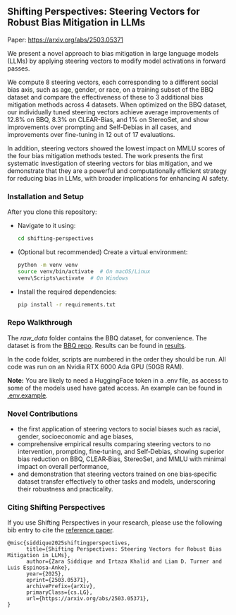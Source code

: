 ## Shifting Perspectives: Steering Vectors for Robust Bias Mitigation in LLMs

Paper: https://arxiv.org/abs/2503.05371

We present a novel approach to bias mitigation in large language models (LLMs) by applying steering vectors to modify model activations in forward passes. 

We compute 8 steering vectors, each corresponding to a different social bias axis, such as age, gender, or race, on a training subset of the BBQ dataset and compare the effectiveness of these to 3 additional bias mitigation methods across 4 datasets. When optimized on the BBQ dataset, our individually tuned steering vectors achieve average improvements of 12.8% on BBQ, 8.3% on CLEAR-Bias, and 1% on StereoSet, and show improvements over prompting and Self-Debias in all cases, and improvements over fine-tuning in 12 out of 17 evaluations. 

In addition, steering vectors showed the lowest impact on MMLU scores of the four bias mitigation methods tested. The work presents the first systematic investigation of steering vectors for bias mitigation, and we demonstrate that they are a powerful and computationally efficient strategy for reducing bias in LLMs, with broader implications for enhancing AI safety.


### Installation and Setup

After you clone this repository:

- Navigate to it using:
  ```bash
  cd shifting-perspectives
  ```
- (Optional but recommended) Create a virtual environment:
  ```bash
  python -m venv venv
  source venv/bin/activate  # On macOS/Linux
  venv\Scripts\activate  # On Windows
  ```
- Install the required dependencies:
  ```bash
  pip install -r requirements.txt
  ```


### Repo Walkthrough

The *raw_data* folder contains the BBQ dataset, for convenience. The dataset is from the [BBQ repo](https://github.com/nyu-mll/BBQ). Results can be found in [results](<results>).

In the code folder, scripts are numbered in the order they should be run. All code was run on an Nvidia RTX 6000 Ada GPU (50GB RAM).


**Note:** You are likely to need a HuggingFace token in a .env file, as access to some of the models used have gated access. An example can be found in [.env.example](.env.example).


### Novel Contributions

- the first application of steering vectors to social biases such as racial, gender, socioeconomic and age biases,
- comprehensive empirical results comparing steering vectors to no intervention, prompting, fine‑tuning, and Self‑Debias, showing superior bias reduction on BBQ, CLEAR‑Bias, StereoSet, and MMLU with minimal impact on overall performance,
- and demonstration that steering vectors trained on one bias‐specific dataset transfer effectively to other tasks and models, underscoring their robustness and practicality.

### Citing Shifting Perspectives
If you use Shifting Perspectives in your research, please use the following bib entry to cite the [reference paper](https://arxiv.org/abs/2503.05371).
```
@misc{siddique2025shiftingperspectives,
      title={Shifting Perspectives: Steering Vectors for Robust Bias Mitigation in LLMs}, 
      author={Zara Siddique and Irtaza Khalid and Liam D. Turner and Luis Espinosa-Anke},
      year={2025},
      eprint={2503.05371},
      archivePrefix={arXiv},
      primaryClass={cs.LG},
      url={https://arxiv.org/abs/2503.05371}, 
}
```